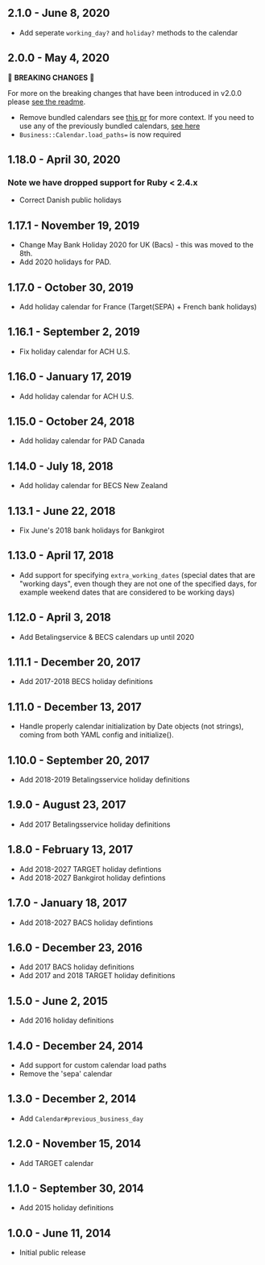 ## 2.1.0 - June 8, 2020

- Add seperate `working_day?` and `holiday?` methods to the calendar

## 2.0.0 - May 4, 2020

🚨 **BREAKING CHANGES** 🚨

For more on the breaking changes that have been introduced in v2.0.0 please [see the readme](README.md#v200-breaking-changes).

- Remove bundled calendars see [this pr](https://github.com/gocardless/business/pull/54) for more context. If you need to use any of the previously bundled calendars, [see here](https://github.com/gocardless/business/tree/b12c186ca6fd4ffdac85175742ff7e4d0a705ef4/lib/business/data)
- `Business::Calendar.load_paths=` is now required

## 1.18.0 - April 30, 2020

### Note we have dropped support for Ruby < 2.4.x

- Correct Danish public holidays

## 1.17.1 - November 19, 2019

- Change May Bank Holiday 2020 for UK (Bacs) - this was moved to the 8th.
- Add 2020 holidays for PAD.

## 1.17.0 - October 30, 2019

- Add holiday calendar for France (Target(SEPA) + French bank holidays)

## 1.16.1 - September 2, 2019

- Fix holiday calendar for ACH U.S.

## 1.16.0 - January 17, 2019

- Add holiday calendar for ACH U.S.

## 1.15.0 - October 24, 2018

- Add holiday calendar for PAD Canada

## 1.14.0 - July 18, 2018

- Add holiday calendar for BECS New Zealand

## 1.13.1 - June 22, 2018

- Fix June's 2018 bank holidays for Bankgirot

## 1.13.0 - April 17, 2018

- Add support for specifying `extra_working_dates` (special dates that are "working days",
  even though they are not one of the specified days, for example weekend dates
  that are considered to be working days)

## 1.12.0 - April 3, 2018

- Add Betalingservice & BECS calendars up until 2020

## 1.11.1 - December 20, 2017

- Add 2017-2018 BECS holiday definitions

## 1.11.0 - December 13, 2017

- Handle properly calendar initialization by Date objects (not strings),
  coming from both YAML config and initialize().


## 1.10.0 - September 20, 2017

- Add 2018-2019 Betalingsservice holiday definitions

## 1.9.0 - August 23, 2017

- Add 2017 Betalingsservice holiday definitions

## 1.8.0 - February 13, 2017

- Add 2018-2027 TARGET holiday defintions
- Add 2018-2027 Bankgirot holiday defintions

## 1.7.0 - January 18, 2017

- Add 2018-2027 BACS holiday defintions

## 1.6.0 - December 23, 2016

- Add 2017 BACS holiday definitions
- Add 2017 and 2018 TARGET holiday definitions

## 1.5.0 - June 2, 2015

- Add 2016 holiday definitions

## 1.4.0 - December 24, 2014

- Add support for custom calendar load paths
- Remove the 'sepa' calendar


## 1.3.0 - December 2, 2014

- Add `Calendar#previous_business_day`


## 1.2.0 - November 15, 2014

- Add TARGET calendar


## 1.1.0 - September 30, 2014

- Add 2015 holiday definitions


## 1.0.0 - June 11, 2014

- Initial public release
